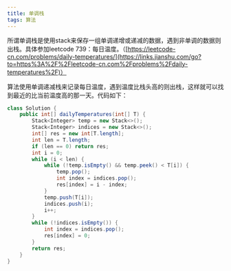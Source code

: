 ```yaml
---
title: 单调栈
tags: 算法
---
```


所谓单调栈是使用stack来保存一组单调递增或递减的数据，遇到非单调的数据则出栈。具体参加leetcode 739：每日温度。（[https://leetcode-cn.com/problems/daily-temperatures/](https://links.jianshu.com/go?to=https%3A%2F%2Fleetcode-cn.com%2Fproblems%2Fdaily-temperatures%2F)）

算法使用单调递减栈来记录每日温度，遇到温度比栈头高的则出栈，这样就可以找到最近的比当前温度高的那一天。代码如下：

```csharp
class Solution {
    public int[] dailyTemperatures(int[] T) {
        Stack<Integer> temp = new Stack<>();
        Stack<Integer> indices = new Stack<>();
        int[] res = new int[T.length];
        int len = T.length;
        if (len == 0) return res;
        int i = 0;
        while (i < len) {
            while (!temp.isEmpty() && temp.peek() < T[i]) {
                temp.pop();
                int index = indices.pop();
                res[index] = i - index;
            }
            temp.push(T[i]);
            indices.push(i);
            i++;
        }
        while (!indices.isEmpty()) {
            int index = indices.pop();
            res[index] = 0;
        }
        return res;
    }
}
```